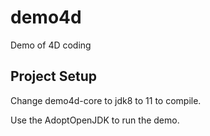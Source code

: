 # demo4d

Demo of 4D coding

## Project Setup

Change demo4d-core to jdk8 to 11 to compile.

Use the AdoptOpenJDK to run the demo.
